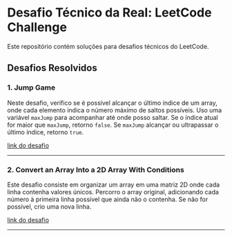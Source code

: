 # Desafio Técnico da Real: LeetCode Challenge

Este repositório contém soluções para desafios técnicos do LeetCode.

## Desafios Resolvidos

### 1. Jump Game

Neste desafio, verifico se é possível alcançar o último índice de um array, onde cada elemento indica o número máximo de saltos possíveis. Uso uma variável `maxJump` para acompanhar até onde posso saltar. Se o índice atual for maior que `maxJump`, retorno `false`. Se `maxJump` alcançar ou ultrapassar o último índice, retorno `true`.

[link do desafio](https://leetcode.com/problems/jump-game/description/)

---

### 2. Convert an Array Into a 2D Array With Conditions

Este desafio consiste em organizar um array em uma matriz 2D onde cada linha contenha valores únicos. Percorro o array original, adicionando cada número à primeira linha possível que ainda não o contenha. Se não for possível, crio uma nova linha.


[link do desafio](https://leetcode.com/problems/convert-an-array-into-a-2d-array-with-conditions/description/)

---
